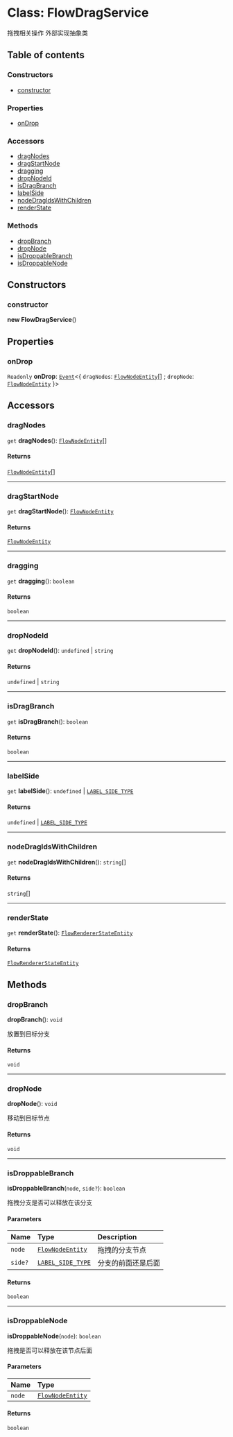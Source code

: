 # Class: FlowDragService

拖拽相关操作
外部实现抽象类

## Table of contents

### Constructors

* [constructor](/en/auto-docs/fixed-layout-editor/classes/FlowDragService.md#constructor)

### Properties

* [onDrop](/en/auto-docs/fixed-layout-editor/classes/FlowDragService.md#ondrop)

### Accessors

* [dragNodes](/en/auto-docs/fixed-layout-editor/classes/FlowDragService.md#dragnodes)
* [dragStartNode](/en/auto-docs/fixed-layout-editor/classes/FlowDragService.md#dragstartnode)
* [dragging](/en/auto-docs/fixed-layout-editor/classes/FlowDragService.md#dragging)
* [dropNodeId](/en/auto-docs/fixed-layout-editor/classes/FlowDragService.md#dropnodeid)
* [isDragBranch](/en/auto-docs/fixed-layout-editor/classes/FlowDragService.md#isdragbranch)
* [labelSide](/en/auto-docs/fixed-layout-editor/classes/FlowDragService.md#labelside)
* [nodeDragIdsWithChildren](/en/auto-docs/fixed-layout-editor/classes/FlowDragService.md#nodedragidswithchildren)
* [renderState](/en/auto-docs/fixed-layout-editor/classes/FlowDragService.md#renderstate)

### Methods

* [dropBranch](/en/auto-docs/fixed-layout-editor/classes/FlowDragService.md#dropbranch)
* [dropNode](/en/auto-docs/fixed-layout-editor/classes/FlowDragService.md#dropnode)
* [isDroppableBranch](/en/auto-docs/fixed-layout-editor/classes/FlowDragService.md#isdroppablebranch)
* [isDroppableNode](/en/auto-docs/fixed-layout-editor/classes/FlowDragService.md#isdroppablenode)

## Constructors

### constructor

**new FlowDragService**()

## Properties

### onDrop

`Readonly` **onDrop**: [`Event`](/en/auto-docs/fixed-layout-editor/interfaces/Event-1.md)<{ `dragNodes`: [`FlowNodeEntity`](/en/auto-docs/fixed-layout-editor/classes/FlowNodeEntity-1.md)\[] ; `dropNode`: [`FlowNodeEntity`](/en/auto-docs/fixed-layout-editor/classes/FlowNodeEntity-1.md)  }>

## Accessors

### dragNodes

`get` **dragNodes**(): [`FlowNodeEntity`](/en/auto-docs/fixed-layout-editor/classes/FlowNodeEntity-1.md)\[]

#### Returns

[`FlowNodeEntity`](/en/auto-docs/fixed-layout-editor/classes/FlowNodeEntity-1.md)\[]

***

### dragStartNode

`get` **dragStartNode**(): [`FlowNodeEntity`](/en/auto-docs/fixed-layout-editor/classes/FlowNodeEntity-1.md)

#### Returns

[`FlowNodeEntity`](/en/auto-docs/fixed-layout-editor/classes/FlowNodeEntity-1.md)

***

### dragging

`get` **dragging**(): `boolean`

#### Returns

`boolean`

***

### dropNodeId

`get` **dropNodeId**(): `undefined` | `string`

#### Returns

`undefined` | `string`

***

### isDragBranch

`get` **isDragBranch**(): `boolean`

#### Returns

`boolean`

***

### labelSide

`get` **labelSide**(): `undefined` | [`LABEL_SIDE_TYPE`](/en/auto-docs/fixed-layout-editor/enums/LABEL_SIDE_TYPE.md)

#### Returns

`undefined` | [`LABEL_SIDE_TYPE`](/en/auto-docs/fixed-layout-editor/enums/LABEL_SIDE_TYPE.md)

***

### nodeDragIdsWithChildren

`get` **nodeDragIdsWithChildren**(): `string`\[]

#### Returns

`string`\[]

***

### renderState

`get` **renderState**(): [`FlowRendererStateEntity`](/en/auto-docs/fixed-layout-editor/classes/FlowRendererStateEntity.md)

#### Returns

[`FlowRendererStateEntity`](/en/auto-docs/fixed-layout-editor/classes/FlowRendererStateEntity.md)

## Methods

### dropBranch

**dropBranch**(): `void`

放置到目标分支

#### Returns

`void`

***

### dropNode

**dropNode**(): `void`

移动到目标节点

#### Returns

`void`

***

### isDroppableBranch

**isDroppableBranch**(`node`, `side?`): `boolean`

拖拽分支是否可以释放在该分支

#### Parameters

| Name | Type | Description |
| :------ | :------ | :------ |
| `node` | [`FlowNodeEntity`](/en/auto-docs/fixed-layout-editor/classes/FlowNodeEntity-1.md) | 拖拽的分支节点 |
| `side?` | [`LABEL_SIDE_TYPE`](/en/auto-docs/fixed-layout-editor/enums/LABEL_SIDE_TYPE.md) | 分支的前面还是后面 |

#### Returns

`boolean`

***

### isDroppableNode

**isDroppableNode**(`node`): `boolean`

拖拽是否可以释放在该节点后面

#### Parameters

| Name | Type |
| :------ | :------ |
| `node` | [`FlowNodeEntity`](/en/auto-docs/fixed-layout-editor/classes/FlowNodeEntity-1.md) |

#### Returns

`boolean`
